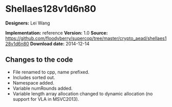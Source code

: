 # Shellaes128v1d6n80

**Designers:** Lei Wang

**Implementation:** reference
**Version:** 1.0
**Source:** https://github.com/floodyberry/supercop/tree/master/crypto_aead/shellaes128v1d6n80
**Download date:** 2014-12-14

## Changes to the code

* File renamed to cpp, name prefixed.
* Includes sorted out.
* Namespace added.
* Variable numRounds added.
* Variable length array allocation changed to dynamic allocation (no support for VLA in MSVC2013).